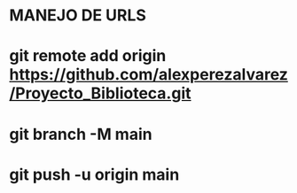 # MANEJO DE URLS

# git remote add origin https://github.com/alexperezalvarez/Proyecto_Biblioteca.git
# git branch -M main
# git push -u origin main